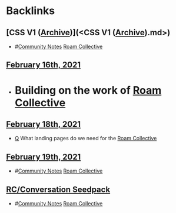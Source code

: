 
# Backlinks
## [CSS V1 ([Archive](<Archive.md>))](<CSS V1 ([Archive](<Archive.md>)).md>)
- #[Community Notes](<Community Notes.md>) [Roam Collective](<Roam Collective.md>)

## [February 16th, 2021](<February 16th, 2021.md>)
- # Building on the work of [Roam Collective](<Roam Collective.md>)

## [February 18th, 2021](<February 18th, 2021.md>)
- [Q](<Q.md>) What landing pages do we need for the [Roam Collective](<Roam Collective.md>)

## [February 19th, 2021](<February 19th, 2021.md>)
- #[Community Notes](<Community Notes.md>) [Roam Collective](<Roam Collective.md>)

## [RC/Conversation Seedpack](<RC/Conversation Seedpack.md>)
- #[Community Notes](<Community Notes.md>) [Roam Collective](<Roam Collective.md>)

